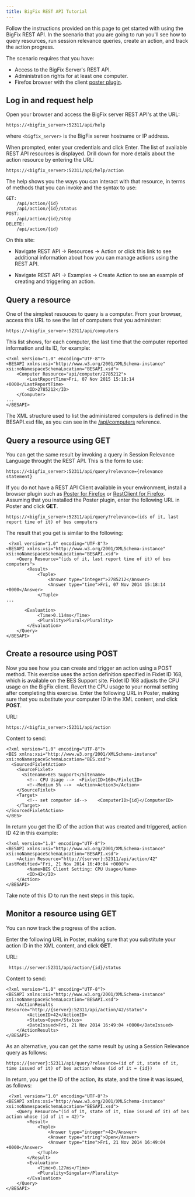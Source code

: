 ```yaml
---
title: BigFix REST API Tutorial
---
```

Follow the instructions provided on this page to get started with using the BigFix REST API.
In the scenario that you are going to run you'll see how to query resources, run session relevance queries, create an action, and track the action progress. 

The scenario requires that you have:
- Access to the BigFix Server's REST API.
- Administration rights for at least one computer.
- Firefox browser with the client [poster plugin](https://addons.mozilla.org/en-US/firefox/addon/poster/ ).

## Log in and request help
 
Open your browser and access the BigFix server REST API's at the URL: 

```
https://<bigfix_server>:52311/api/help
```

where `<bigfix_server>` is the BigFix server hostname or IP address.

When prompted, enter your credentials and click Enter.
The list of available REST API resources is displayed.
Drill down for more details about the action resource by entering the URL:

```
https://<bigfix_server>:52311/api/help/action
```

The help shows you the ways you can interact with that resource, in terms of methods that you can invoke and the syntax to use:

```
GET:
    /api/action/{id}
    /api/action/{id}/status
POST:
    /api/action/{id}/stop
DELETE:
    /api/action/{id}
```

On this site:
- Navigate REST API -> Resources -> Action or click this link to see additional information about how you can manage actions using the REST API.

- Navigate REST API -> Examples -> Create Action to see an example of creating and triggering an action.

## Query a resource
 
One of the simplest resouces to query is a computer. 
From your browser, access this URL to see the list of computers that you administer:

```
https://<bigfix_server>:52311/api/computers
```

This list shows, for each computer, the last time that the computer reported information and its ID, for example:

```
<?xml version="1.0" encoding="UTF-8"?>
<BESAPI xmlns:xsi="http://www.w3.org/2001/XMLSchema-instance" xsi:noNamespaceSchemaLocation="BESAPI.xsd">
    <Computer Resource="api/computer/2785212">
        <LastReportTime>Fri, 07 Nov 2015 15:18:14 +0000</LastReportTime>
        <ID>2785212</ID>
    </Computer>
...
</BESAPI>
```

The XML structure used to list the administered computers is defined in the BESAPI.xsd file, as you can see in the [/api/computers](https://developer.bigfix.com/rest-api/api/computer.html ) reference.

## Query a resource using GET 

You can get the same result by invoking a query in Session Relevance Language throught the REST API. 
This is the form to use:

```
https://<bigfix_server>:52311/api/query?relevance={relevance statement}
```

If you do not have a REST API Client available in your environment, install a browser plugin such as [Poster for Firefox](https://addons.mozilla.org/en-US/firefox/addon/poster/ ) or [RestClient for Firefox](https://addons.mozilla.org/it/firefox/addon/restclient/ ).
Assuming that you installed the Poster plugin, enter the following URL in Poster and click **GET**.

```
https://<bigfix_server>:52311/api/query?relevance=(ids of it, last report time of it) of bes computers
```

The result that you get is similar to the following:

```
 <?xml version="1.0" encoding="UTF-8"?>
<BESAPI xmlns:xsi="http://www.w3.org/2001/XMLSchema-instance" xsi:noNamespaceSchemaLocation="BESAPI.xsd">
    <Query Resource="(ids of it, last report time of it) of bes computers">
        <Result>
            <Tuple>
                <Answer type="integer">2785212</Answer>
                <Answer type="time">Fri, 07 Nov 2014 15:18:14 +0000</Answer>
            </Tuple>
...

       <Evaluation>
            <Time>0.114ms</Time>
            <Plurality>Plural</Plurality>
        </Evaluation>
    </Query>
</BESAPI>
```


## Create a resource using POST 

Now you see how you can create and trigger an action using a POST method. 
This exercise uses the action definition specified in Fixlet ID 168, which is available on the BES Support site. Fixlet ID 168 adjusts the CPU usage on the BigFix client. Revert the CPU usage to your normal setting after completing this exercise.
Enter the following URL in Poster, making sure that you substitute your computer ID in the XML content, and click **POST**.

URL:
```
https://<bigfix_server>:52311/api/action
```

Content to send:
```
<?xml version="1.0" encoding="UTF-8"?>
<BES xmlns:xsi="http://www.w3.org/2001/XMLSchema-instance" xsi:noNamespaceSchemaLocation="BES.xsd">
  <SourcedFixletAction>  
    <SourceFixlet>    
      <Sitename>BES Support</Sitename>    
        <!-- CPU Usage -->  <FixletID>168</FixletID>    
        <!--Medium 5% -->  <Action>Action3</Action>  
    </SourceFixlet>  
    <Target>    
        <!-- set computer id-->    <ComputerID>{id}</ComputerID>
    </Target>
</SourcedFixletAction>
</BES>
```

In return you get the ID of the action that was created and triggered, action ID 42 in this example:

```
<?xml version="1.0" encoding="UTF-8"?>
<BESAPI xmlns:xsi="http://www.w3.org/2001/XMLSchema-instance" xsi:noNamespaceSchemaLocation="BESAPI.xsd">
    <Action Resource="http://{server}:52311/api/action/42" LastModified="Fri, 21 Nov 2014 16:49:04 +0000">
        <Name>BES Client Setting: CPU Usage</Name>
        <ID>42</ID>
    </Action>
</BESAPI>
```

Take note of this ID to run the next steps in this topic.


## Monitor a resource using GET 

You can now track the progress of the action.  

Enter the following URL in Poster, making sure that you substitute your action ID in the XML content, and click **GET**.

URL:
```
 https://server:52311/api/action/{id}/status
```

Content to send:
```
<?xml version="1.0" encoding="UTF-8"?>
<BESAPI xmlns:xsi="http://www.w3.org/2001/XMLSchema-instance" xsi:noNamespaceSchemaLocation="BESAPI.xsd">
    <ActionResults Resource="http://{server}:52311/api/action/42/status">
        <ActionID>42</ActionID>
        <Status>Open</Status>
        <DateIssued>Fri, 21 Nov 2014 16:49:04 +0000</DateIssued>
    </ActionResults>
</BESAPI>
```

As an alternative, you can get the same result by using a Session Relevance query as follows:

```
https://{server}:52311/api/query?relevance=(id of it, state of it, time issued of it) of bes action whose (id of it = {id})
```

In return, you get the ID of the action, its state, and the time it was issued, as follows:

```
 <?xml version="1.0" encoding="UTF-8"?>
<BESAPI xmlns:xsi="http://www.w3.org/2001/XMLSchema-instance" xsi:noNamespaceSchemaLocation="BESAPI.xsd">
    <Query Resource="(id of it, state of it, time issued of it) of bes action whose (id of it = 42)">
        <Result>
            <Tuple>
                <Answer type="integer">42</Answer>
                <Answer type="string">Open</Answer>
                <Answer type="time">Fri, 21 Nov 2014 16:49:04 +0000</Answer>
            </Tuple>
        </Result>
        <Evaluation>
            <Time>0.127ms</Time>
            <Plurality>Singular</Plurality>
        </Evaluation>
    </Query>
</BESAPI>

```

